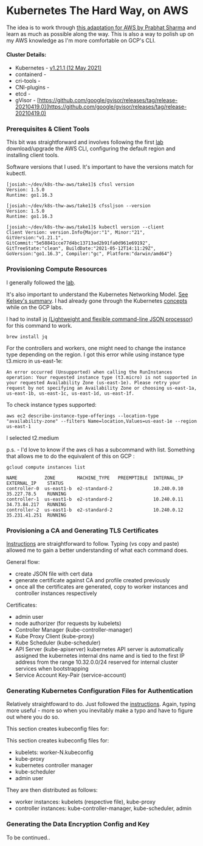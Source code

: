 # Kubernetes The Hard Way, on AWS

The idea is to work through [this adaptation for AWS by Prabhat Sharma](https://github.com/prabhatsharma/kubernetes-the-hard-way-aws) and learn as much as possible along the way. This is also a way to polish up on my AWS knowledge as I'm more comfortable on GCP's CLI.


#### Cluster Details:
- Kubernetes - [v1.21.1 (12 May 2021)](https://kubernetes.io/releases/)
- containerd -
- cri-tools -
- CNI-plugins -
- etcd -
- gVisor - [https://github.com/google/gvisor/releases/tag/release-20210419.0](https://github.com/google/gvisor/releases/tag/release-20210419.0)


### Prerequisites & Client Tools
This bit was straightforward and involves following the first [lab](https://github.com/prabhatsharma/kubernetes-the-hard-way-aws/blob/master/docs/01-prerequisites.md) download/upgrade the AWS CLI, configuring the default region and installing client tools.

Software versions that I used. It's important to have the versions match for kubectl.
```
[josiah:~/dev/k8s-thw-aws/take1]$ cfssl version
Version: 1.5.0
Runtime: go1.16.3

[josiah:~/dev/k8s-thw-aws/take1]$ cfssljson --version
Version: 1.5.0
Runtime: go1.16.3

[josiah:~/dev/k8s-thw-aws/take1]$ kubectl version --client
Client Version: version.Info{Major:"1", Minor:"21", GitVersion:"v1.21.1", GitCommit:"5e58841cce77d4bc13713ad2b91fa0d961e69192", GitTreeState:"clean", BuildDate:"2021-05-12T14:11:29Z", GoVersion:"go1.16.3", Compiler:"gc", Platform:"darwin/amd64"}

```

### Provisioning Compute Resources

I generally followed the [lab](https://github.com/prabhatsharma/kubernetes-the-hard-way-aws/blob/master/docs/03-compute-resources.md).

It's also important to understand the Kubernetes Networking Model. [See Kelsey's summary](https://github.com/kelseyhightower/kubernetes-the-hard-way/blob/master/docs/03-compute-resources.md). I had already gone through the Kubernetes [concepts](https://kubernetes.io/docs/concepts/) while on the GCP labs.

I had to install jq [(Lightweight and flexible command-line JSON processor](https://stedolan.github.io/jq/)) for this command to work.

```
brew install jq
```

For the controllers and workers, one might need to change the instance type depending on the region. I got this error while using instance type t3.micro in us-east-1e:

```
An error occurred (Unsupported) when calling the RunInstances operation: Your requested instance type (t3.micro) is not supported in your requested Availability Zone (us-east-1e). Please retry your request by not specifying an Availability Zone or choosing us-east-1a, us-east-1b, us-east-1c, us-east-1d, us-east-1f.
```

To check instance types supported:

```
aws ec2 describe-instance-type-offerings --location-type "availability-zone" --filters Name=location,Values=us-east-1e --region us-east-1
```

I selected t2.medium 


p.s. - I'd love to know if the aws cli has a subcommand with list. Something that allows me to do the equivalent of this on GCP :

```
gcloud compute instances list

NAME          ZONE        MACHINE_TYPE   PREEMPTIBLE  INTERNAL_IP  EXTERNAL_IP    STATUS
controller-0  us-east1-b  e2-standard-2               10.240.0.10  35.227.78.5    RUNNING
controller-1  us-east1-b  e2-standard-2               10.240.0.11  34.73.84.217   RUNNING
controller-2  us-east1-b  e2-standard-2               10.240.0.12  35.231.41.251  RUNNING

```
### Provisioning a CA and Generating TLS Certificates
[Instructions](https://github.com/prabhatsharma/kubernetes-the-hard-way-aws/blob/master/docs/04-certificate-authority.md) are straightforward to follow. Typing (vs copy and paste) allowed me to gain a better understanding of what each command does.

General flow:
- create JSON file with cert data
- generate certificate against CA and profile created previously
- once all the certificates are generated, copy to worker instances and controller instances respectively

Certificates:
- admin user
- node authorizer  (for requests by kubelets)
- Controller Manager (kube-controller-manager)
- Kube Proxy Client (kube-proxy)
- Kube Scheduler (kube-scheduler)
- API Server (kube-apiserver)
    kubernetes API server is automatically assigned the kubernetes internal dns name and is tied to the first IP address from the range 10.32.0.0/24 reserved for internal cluster services when bootstrapping
- Service Account Key-Pair (service-account)

### Generating Kubernetes Configuration Files for Authentication
Relatively straightfoward to do. Just followed the [instructions](https://github.com/prabhatsharma/kubernetes-the-hard-way-aws/blob/master/docs/05-kubernetes-configuration-files.md). Again, typing more useful - more so when you inevitably make a typo and have to figure out where you do so.

This section creates kubeconfig files for:

This section creates kubeconfig files for:
- kubelets: worker-N.kubeconfig
- kube-proxy
- kubernetes controller manager
- kube-scheduler
- admin user

They are then distributed as follows:
- worker instances: kubelets (respective file), kube-proxy
- controller instances: kube-controller-manager, kube-scheduler, admin 

### Generating the Data Encryption Config and Key
To be continued..